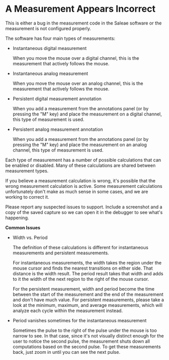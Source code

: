 # A Measurement Appears Incorrect

This is either a bug in the measurement code in the Saleae software or the measurement is not configured properly.

The software has four main types of measurements:

*   Instantaneous digital measurement

    &#x20; When you move the mouse over a digital channel, this is the measurement that actively follows the mouse.
*   Instantaneous analog measurement

    &#x20; When you move the mouse over an analog channel, this is the measurement that actively follows the mouse.
*   Persistent digital measurement annotation

    &#x20; When you add a measurement from the annotations panel (or by pressing the "M" key) and place the measurement on a digital channel, this type of measurement is used.
*   Persistent analog measurement annotation

    &#x20; When you add a measurement from the annotations panel (or by pressing the "M" key) and place the measurement on an analog channel, this type of measurement is used.

Each type of measurement has a number of possible calculations that can be enabled or disabled. Many of these calculations are shared between measurement types.

If you believe a measurement calculation is wrong, it's possible that the wrong measurement calculation is active. Some measurement calculations unfortunately don't make as much sense in some cases, and we are working to correct it.

Please report any suspected issues to support. Include a screenshot and a copy of the saved capture so we can open it in the debugger to see what's happening.

**Common Issues**

*   Width vs. Period

    &#x20; The definition of these calculations is different for instantaneous measurements and persistent measurements.

    &#x20; For instantaneous measurements, the width takes the region under the mouse cursor and finds the nearest transitions on either side. That distance is the width result. The period result takes that width and adds to it the width of the next region to the right of the mouse cursor.

    &#x20; For the persistent measurement, width and period become the time between the start of the measurement and the end of the measurement and don't have much value. For persistent measurements, please take a look at the minimum, maximum, and average measurements, which will analyze each cycle within the measurement instead. &#x20;
*   Period vanishes sometimes for the instantaneous measurement

    &#x20; Sometimes the pulse to the right of the pulse under the mouse is too narrow to see. In that case, since it's not visually distinct enough for the user to notice the second pulse, the measurement shuts down all computations based on the second pulse. To get these measurements back, just zoom in until you can see the next pulse.
